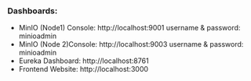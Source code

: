 ### Dashboards:
- MinIO (Node1) Console: http://localhost:9001 username & password: minioadmin
- MinIO (Node 2)Console: http://localhost:9003 username & password: minioadmin
- Eureka Dashboard: http://localhost:8761
- Frontend Website: http://localhost:3000 
